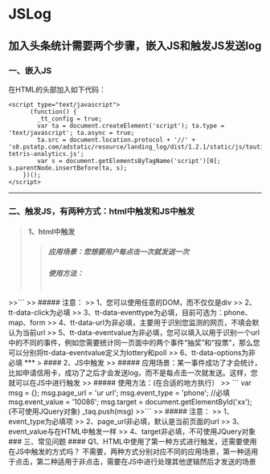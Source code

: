 # JSLog

##  加入头条统计需要两个步骤，嵌入JS和触发JS发送log

###  一、嵌入JS

在HTML的头部加入如下代码：
```
<script type="text/javascript">
      (function() {
      	_tt_config = true;
        var ta = document.createElement('script'); ta.type = 'text/javascript'; ta.async = true;
        ta.src = document.location.protocol + '//' + 's0.pstatp.com/adstatic/resource/landing_log/dist/1.2.1/static/js/toutiao-tetris-analytics.js';
        var s = document.getElementsByTagName('script')[0]; s.parentNode.insertBefore(ta, s);
    })();
</script>
```
***

### 二、触发JS，有两种方式：html中触发和JS中触发
> #### 1、html中触发
>> ##### 应用场景：您想要用户每点击一次就发送一次
>> ##### 使用方法：
>> ```
<div tt-data-click="click" tt-data-url="url" tt-data-eventtype="phone" tt-data-eventvalue="10086" tt-data-options="">
</div>
>>```
>> ##### 注意：
>>      1、您可以使用任意的DOM，而不仅仅是div
>>      2、tt-data-click为必填
>>      3、tt-data-eventtype为必填，目前可选为：phone、map、form
>>      4、tt-data-url为非必填，主要用于识别您监测的网页，不填会默认为当前url
>>      5、tt-data-eventvalue为非必填，您可以填入以用于识别一个url中的不同的事件，例如您需要统计同一页面中的两个事件“抽奖”和“投票”，那么您可以分别将tt-data-eventvalue定义为lottery和poll
>>      6、tt-data-options为非必填
***
> #### 2、JS中触发
>> ##### 应用场景：某一事件成功了才会统计，比如申请信用卡，成功了之后才会发送log，而不是每点击一次就发送。这样，您就可以在JS中进行触发
>> ##### 使用方法：(在合适的地方执行）
>> ```
var msg = {};
msg.page_url = 'ur url';
msg.event_type = 'phone';  //必填
msg.event_value = '10086';
msg.target = document.getElementById('xx'); (不可使用JQuery对象) 
_taq.push(msg)
>>```
>> ##### 注意：
>>      1、event_type为必填项
>>      2、page_url非必填，默认是当前页面的url
>>      3、event_value与在HTML中触发一样
>>      4、target非必填，不可使用JQuery对象
### 三、常见问题
#### Q1、HTML中使用了第一种方式进行触发，还需要使用在JS中触发的方式吗？
      不需要，两种方式分别对应不同的应用场景，第一种适用于点击，第二种适用于非点击，需要在JS中进行处理其他逻辑然后才发送的场景
